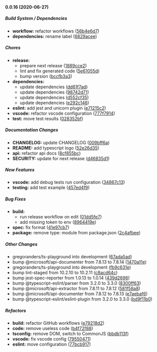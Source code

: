 #### 0.0.16 (2020-06-27)

##### Build System / Dependencies

- **workflow:** refactor workflows ([56b4e6d7](https://github.com/gregoranders/ts-playground/commit/56b4e6d779d26d0bd3630bbff436b75388d98a1c))
- **dependencies:** rename label ([6829acee](https://github.com/gregoranders/ts-playground/commit/6829acee87c8d88aa515cd415f37edc2cfb5d3db))

##### Chores

- **release:**
  - prepare next release ([1889cce2](https://github.com/gregoranders/ts-playground/commit/1889cce2a291907bd5fa39a2cb6956d1769db914))
  - lint and fix generated code ([5e61055d](https://github.com/gregoranders/ts-playground/commit/5e61055d53aeef7d77073e2c9b59d86af3509522))
  - bump version ([bccfb3a3](https://github.com/gregoranders/ts-playground/commit/bccfb3a37a1aeb6e59e29aefd943fc6ef2c83b66))
- **dependencies:**
  - update dependencies ([dd61f7ad](https://github.com/gregoranders/ts-playground/commit/dd61f7ad0fa49c37fb9b6efef613c896abb2e88c))
  - update dependencies ([98742d71](https://github.com/gregoranders/ts-playground/commit/98742d716f25f041f25828a4fa4ae58cb6bb262f))
  - update dependencies ([d552cf35](https://github.com/gregoranders/ts-playground/commit/d552cf351e8d67338aa42c474c0304acebe616f9))
  - update dependencies ([e292c146](https://github.com/gregoranders/ts-playground/commit/e292c146fa3eb85cdbb8f577b8a8e4d441b450bb))
- **eslint:** add jest and unicorn plugin ([e71215c2](https://github.com/gregoranders/ts-playground/commit/e71215c2404ab064be9f9ca1bb02e5c59e29b986))
- **vscode:** refactor vscode configuration ([777f7914](https://github.com/gregoranders/ts-playground/commit/777f7914488c96ff0e3979fdab98cad280f696e6))
- **test:** move test results ([028352bf](https://github.com/gregoranders/ts-playground/commit/028352bfa18038fe09c68f04f6928c634c387ffe))

##### Documentation Changes

- **CHANGELOG:** update CHANGELOG ([009bff6a](https://github.com/gregoranders/ts-playground/commit/009bff6a271f7c210c5ef9ce74462ebc063a7ec2))
- **README:** add typescript logo ([52e26d35](https://github.com/gregoranders/ts-playground/commit/52e26d3557bbca452b2667e50c29b1bcdcdc8e98))
- **api:** refactor api docs ([8cf855bc](https://github.com/gregoranders/ts-playground/commit/8cf855bc30eba0660536d368b4a7bcb8f2fa4838))
- **SECURITY:** update for next release ([d46835d1](https://github.com/gregoranders/ts-playground/commit/d46835d1553b048d185a2093dfa98591d6243a88))

##### New Features

- **vscode:** add debug tests run configuration ([34867c13](https://github.com/gregoranders/ts-playground/commit/34867c1312b8725bc310bb55200df4d8369301ec))
- **testing:** add test example ([457ed4f9](https://github.com/gregoranders/ts-playground/commit/457ed4f9ce8f2e98f15d69393ed5d0ae8ca01a1b))

##### Bug Fixes

- **build:**
  - run release workflow on edit ([01dd5fe7](https://github.com/gregoranders/ts-playground/commit/01dd5fe7dee83c666be7110ebd75ec6b007bbc40))
  - add missing token to env ([8964419e](https://github.com/gregoranders/ts-playground/commit/8964419eb5040f033c4320f75b878eb6336df706))
- **spec:** fix format ([41e97cb7](https://github.com/gregoranders/ts-playground/commit/41e97cb7a7957ac5d4b62ae69466132ce71d01b9))
- **package:** remove type: module from package.json ([2c4afbee](https://github.com/gregoranders/ts-playground/commit/2c4afbee03b6c6b2095a0f6bf2d2bed277685346))

##### Other Changes

- gregoranders/ts-playground into development ([67ada5ad](https://github.com/gregoranders/ts-playground/commit/67ada5ad0ec9f8dbedcabc9da46fbf22e9726203))
- bump @microsoft/api-documenter from 7.8.13 to 7.8.14 ([1470a11e](https://github.com/gregoranders/ts-playground/commit/1470a11eb79aa8e40f6e756f17d86c7c85096fc9))
- gregoranders/ts-playground into development ([fb9c631e](https://github.com/gregoranders/ts-playground/commit/fb9c631efc0165474f6cfcb082ed2d3d7b4ece2a))
- bump lint-staged from 10.2.10 to 10.2.11 ([c8acd64c](https://github.com/gregoranders/ts-playground/commit/c8acd64c6b09845026a25fd772c92c86190ac3e8))
- bump jest-spec-reporter from 1.0.13 to 1.0.14 ([439d2696](https://github.com/gregoranders/ts-playground/commit/439d26964c0417025dc3e1435bb9e573f1a0487f))
- bump @typescript-eslint/parser from 3.2.0 to 3.3.0 ([8300ff63](https://github.com/gregoranders/ts-playground/commit/8300ff6366b0f9c78a9ecc1cded7574dc09838a8))
- bump @microsoft/api-extractor from 7.8.11 to 7.8.12 ([581f58a8](https://github.com/gregoranders/ts-playground/commit/581f58a87a868c48416eefa880c256bea8396520))
- bump @microsoft/api-documenter from 7.8.12 to 7.8.13 ([e7aebaf6](https://github.com/gregoranders/ts-playground/commit/e7aebaf67c4b73b389dc202434ef6e5bccb4185e))
- bump @typescript-eslint/eslint-plugin from 3.2.0 to 3.3.0 ([bd9f11b0](https://github.com/gregoranders/ts-playground/commit/bd9f11b074754538895bc316718168c4565ba7ef))

##### Refactors

- **build:** refactor GitHub workflows ([e79218d2](https://github.com/gregoranders/ts-playground/commit/e79218d2e71d147a10d7021c9da148454ab24f82))
- **code:** remove useless code ([b4f72f88](https://github.com/gregoranders/ts-playground/commit/b4f72f88c96cf9e7f758084dff604aa070496ff0))
- **tsconfig:** remove DOM, switch to CommonJS ([bbdb113f](https://github.com/gregoranders/ts-playground/commit/bbdb113fdf5bf8dd1a69a5a2078b2a28ab22aa87))
- **vscode:** fix vscode config ([79550471](https://github.com/gregoranders/ts-playground/commit/79550471a3466491ffb9dfdd7ab5f2a96c6f37ef))
- **eslint:** move configuration ([77bcb917](https://github.com/gregoranders/ts-playground/commit/77bcb917a79e3887ac6bc1d9702ff602983e0fda))
